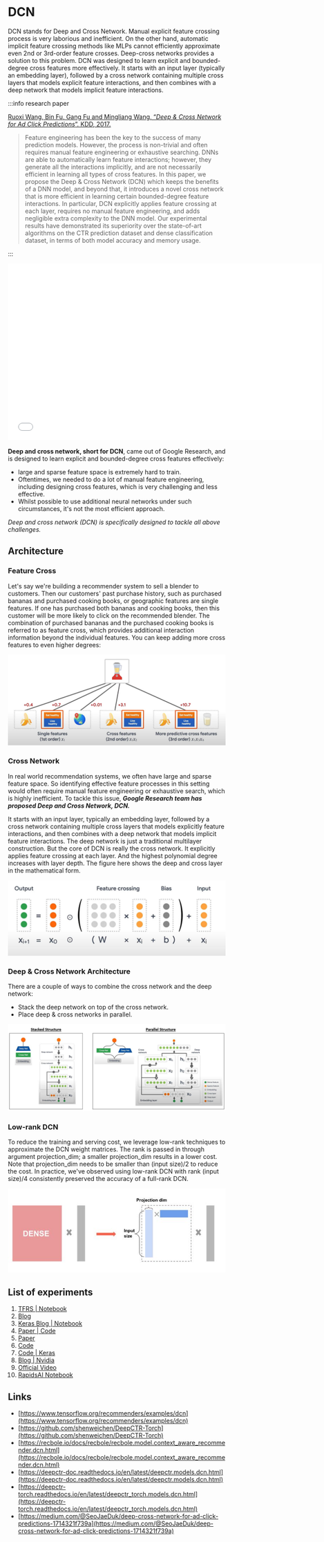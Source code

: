# DCN

DCN stands for Deep and Cross Network. Manual explicit feature crossing process is very laborious and inefficient. On the other hand, automatic implicit feature crossing methods like MLPs cannot efficiently approximate even 2nd or 3rd-order feature crosses. Deep-cross networks provides a solution to this problem. DCN was designed to learn explicit and bounded-degree cross features more effectively. It starts with an input layer (typically an embedding layer), followed by a cross network containing multiple cross layers that models explicit feature interactions, and then combines with a deep network that models implicit feature interactions.

:::info research paper

[Ruoxi Wang, Bin Fu, Gang Fu and Mingliang Wang, “*Deep & Cross Network for Ad Click Predictions*”. KDD, 2017.](https://arxiv.org/abs/1708.05123)

> Feature engineering has been the key to the success of many prediction models. However, the process is non-trivial and often requires manual feature engineering or exhaustive searching. DNNs are able to automatically learn feature interactions; however, they generate all the interactions implicitly, and are not necessarily efficient in learning all types of cross features. In this paper, we propose the Deep & Cross Network (DCN) which keeps the benefits of a DNN model, and beyond that, it introduces a novel cross network that is more efficient in learning certain bounded-degree feature interactions. In particular, DCN explicitly applies feature crossing at each layer, requires no manual feature engineering, and adds negligible extra complexity to the DNN model. Our experimental results have demonstrated its superiority over the state-of-art algorithms on the CTR prediction dataset and dense classification dataset, in terms of both model accuracy and memory usage.
> 

:::

<iframe width="727" height="409" src="[https://www.youtube.com/embed/kUuvRStz7CU](https://www.youtube.com/embed/kUuvRStz7CU)" title="YouTube video player" frameborder="0" allow="accelerometer; autoplay; clipboard-write; encrypted-media; gyroscope; picture-in-picture" allowfullscreen></iframe>

**Deep and cross network, short for DCN**, came out of Google Research, and is designed to learn explicit and bounded-degree cross features effectively:

- large and sparse feature space is extremely hard to train.
- Oftentimes, we needed to do a lot of manual feature engineering, including designing cross features, which is very challenging and less effective.
- Whilst possible to use additional neural networks under such circumstances, it's not the most efficient approach.

*Deep and cross network (DCN) is specifically designed to tackle all above challenges.*

## Architecture

### **Feature Cross**

Let's say we're building a recommender system to sell a blender to customers. Then our customers' past purchase history, such as purchased bananas and purchased cooking books, or geographic features are single features. If one has purchased both bananas and cooking books, then this customer will be more likely to click on the recommended blender. The combination of purchased bananas and the purchased cooking books is referred to as feature cross, which provides additional interaction information beyond the individual features. You can keep adding more cross features to even higher degrees:

![Untitled](/img/content-models-raw-mp2-dcn-untitled.png)

### **Cross Network**

In real world recommendation systems, we often have large and sparse feature space. So identifying effective feature processes in this setting would often require manual feature engineering or exhaustive search, which is highly inefficient. To tackle this issue, ***Google Research team has proposed Deep and Cross Network, DCN.***

It starts with an input layer, typically an embedding layer, followed by a cross network containing multiple cross layers that models explicitly feature interactions, and then combines with a deep network that models implicit feature interactions. The deep network is just a traditional multilayer construction. But the core of DCN is really the cross network. It explicitly applies feature crossing at each layer. And the highest polynomial degree increases with layer depth. The figure here shows the deep and cross layer in the mathematical form.

![Untitled](/img/content-models-raw-mp2-dcn-untitled-1.png)

### **Deep & Cross Network Architecture**

There are a couple of ways to combine the cross network and the deep network:

- Stack the deep network on top of the cross network.
- Place deep & cross networks in parallel.

![Untitled](/img/content-models-raw-mp2-dcn-untitled-2.png)

### **Low-rank DCN**

To reduce the training and serving cost, we leverage low-rank techniques to approximate the DCN weight matrices. The rank is passed in through argument projection_dim; a smaller projection_dim results in a lower cost. Note that projection_dim needs to be smaller than (input size)/2 to reduce the cost. In practice, we've observed using low-rank DCN with rank (input size)/4 consistently preserved the accuracy of a full-rank DCN.

![Untitled](/img/content-models-raw-mp2-dcn-untitled-3.png)

## List of experiments

1. [TFRS | Notebook](https://www.tensorflow.org/recommenders/examples/dcn)
2. [Blog](https://medium.com/analytics-vidhya/deep-cross-network-dcn-for-deep-learning-recommendation-systems-8923d6544686)
3. [Keras Blog | Notebook](https://keras.io/examples/structured_data/wide_deep_cross_networks/)
4. [Paper | Code](https://paperswithcode.com/paper/dcn-m-improved-deep-cross-network-for-feature)
5. [Paper](https://www.arxiv-vanity.com/papers/1708.05123/)
6. [Code](https://github.com/jyfeather/Tensorflow-DCN)
7. [Code | Keras](https://github.com/Nirvanada/Deep-and-Cross-Keras)
8. [Blog | Nvidia](https://developer.nvidia.com/blog/how-to-build-a-winning-recommendation-system-part-2-deep-learning-for-recommender-systems/)
9. [Official Video](https://youtu.be/28bl_UcsvCY)
10. [RapidsAI Notebook](https://nbviewer.jupyter.org/github/rapidsai/deeplearning/blob/main/RecSys2020Tutorial/03_1_CombineCategories.ipynb)

## Links

- [https://www.tensorflow.org/recommenders/examples/dcn](https://www.tensorflow.org/recommenders/examples/dcn)
- [https://github.com/shenweichen/DeepCTR-Torch](https://github.com/shenweichen/DeepCTR-Torch)
- [https://recbole.io/docs/recbole/recbole.model.context_aware_recommender.dcn.html](https://recbole.io/docs/recbole/recbole.model.context_aware_recommender.dcn.html)
- [https://deepctr-doc.readthedocs.io/en/latest/deepctr.models.dcn.html](https://deepctr-doc.readthedocs.io/en/latest/deepctr.models.dcn.html)
- [https://deepctr-torch.readthedocs.io/en/latest/deepctr_torch.models.dcn.html](https://deepctr-torch.readthedocs.io/en/latest/deepctr_torch.models.dcn.html)
- [https://medium.com/@SeoJaeDuk/deep-cross-network-for-ad-click-predictions-1714321f739a](https://medium.com/@SeoJaeDuk/deep-cross-network-for-ad-click-predictions-1714321f739a)